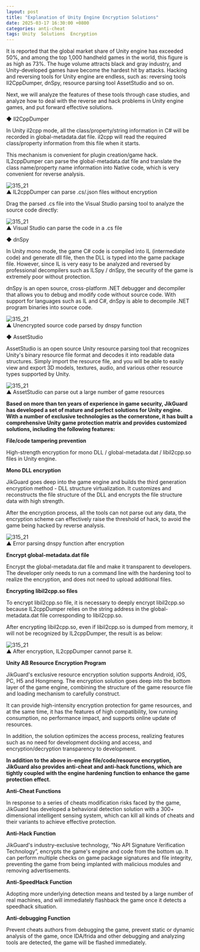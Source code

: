 ```yaml
---
layout: post
title: "Explanation of Unity Engine Encryption Solutions"
date: 2025-03-17 16:30:00 +0800
categories: anti-cheat
tags: Unity  Solutions  Encryption
---
```


It is reported that the global market share of Unity engine has exceeded 50%, and among the top 1,000 handheld games in the world, this figure is as high as 73%. The huge volume attracts black and gray industry, and Unity-developed games have become the hardest hit by attacks. Hacking and reversing tools for Unity engine are endless, such as: reversing tools Il2CppDumper, dnSpy, resource parsing tool AssetStudio and so on.<!-- more -->  

Next, we will analyze the features of these tools through case studies, and analyze how to deal with the reverse and hack problems in Unity engine games, and put forward effective solutions.

◆ Il2CppDumper

In Unity il2cpp mode, all the class/property/string information in C# will be recorded in global-metadata.dat file. il2cpp will read the required class/property information from this file when it starts.

This mechanism is convenient for plugin creation/game hack. IL2cppDumper can parse the global-metadata.dat file and translate the class name/property name information into Native code, which is very convenient for reverse analysis.

![315_21](/assets/res/2025/IL2cppDumper13.png)  
▲ IL2cppDumper can parse .cs/.json files without encryption

Drag the parsed .cs file into the Visual Studio parsing tool to analyze the source code directly:

![315_21](/assets/res/2025/VisualStudio1.png)  
▲ Visual Studio can parse the code in a .cs file

◆ dnSpy

In Unity mono mode, the game C# code is compiled into IL (intermediate code) and generate dll file, then the DLL is typed into the game package file. However, since IL is very easy to be analyzed and reversed by professional decompilers such as ILSpy / dnSpy, the security of the game is extremely poor without protection.

dnSpy is an open source, cross-platform .NET debugger and decompiler that allows you to debug and modify code without source code. With support for languages such as IL and C#, dnSpy is able to decompile .NET program binaries into source code.

![315_21](/assets/res/2025/dnspy1.png)  
▲ Unencrypted source code parsed by dnspy function

◆ AssetStudio

AssetStudio is an open source Unity resource parsing tool that recognizes Unity's binary resource file format and decodes it into readable data structures. Simply import the resource file, and you will be able to easily view and export 3D models, textures, audio, and various other resource types supported by Unity.

![315_21](/assets/res/2025/AssetStudio.png)  
▲ AssetStudio can parse out a large number of game resources

**Based on more than ten years of experience in game security, JikGuard has developed a set of mature and perfect solutions for Unity engine. With a number of exclusive technologies as the cornerstone, it has built a comprehensive Unity game protection matrix and provides customized solutions, including the following features:**

**File/code tampering prevention**

High-strength encryption for mono DLL / global-metadata.dat / libil2cpp.so files in Unity engine.

**Mono DLL encryption**

JikGuard goes deep into the game engine and builds the third generation encryption method - DLL structure virtualization. It customizes and reconstructs the file structure of the DLL and encrypts the file structure data with high strength.

After the encryption process, all the tools can not parse out any data, the encryption scheme can effectively raise the threshold of hack, to avoid the game being hacked by reverse analysis.

![315_21](/assets/res/2025/dnspy2.png)  
▲ Error parsing dnspy function after encryption

**Encrypt global-metadata.dat file**

Encrypt the global-metadata.dat file and make it transparent to developers. The developer only needs to run a command line with the hardening tool to realize the encryption, and does not need to upload additional files.

**Encrypting libil2cpp.so files**

To encrypt libil2cpp.so file, it is necessary to deeply encrypt libil2cpp.so because IL2cppDumper relies on the string address in the global-metadata.dat file corresponding to libil2cpp.so.

After encrypting libil2cpp.so, even if libil2cpp.so is dumped from memory, it will not be recognized by IL2cppDumper, the result is as below:

![315_21](/assets/res/2025/IL2cppDumper23.png)  
▲ After encryption, IL2cppDumper cannot parse it.

**Unity AB Resource Encryption Program**

JikGuard's exclusive resource encryption solution supports Android, iOS, PC, H5 and Hongmeng. The encryption solution goes deep into the bottom layer of the game engine, combining the structure of the game resource file and loading mechanism to carefully construct.

It can provide high-intensity encryption protection for game resources, and at the same time, it has the features of high compatibility, low running consumption, no performance impact, and supports online update of resources.

In addition, the solution optimizes the access process, realizing features such as no need for development docking and access, and encryption/decryption transparency to development.

**In addition to the above in-engine file/code/resource encryption, JikGuard also provides anti-cheat and anti-hack functions, which are tightly coupled with the engine hardening function to enhance the game protection effect.**
 
**Anti-Cheat Functions**

In response to a series of cheats modification risks faced by the game, JikGuard has developed a behavioral detection solution with a 300+ dimensional intelligent sensing system, which can kill all kinds of cheats and their variants to achieve effective protection.
 
**Anti-Hack Function**

JikGuard's industry-exclusive technology, “No API Signature Verification Technology”, encrypts the game's engine and code from the bottom up. It can perform multiple checks on game package signatures and file integrity, preventing the game from being implanted with malicious modules and removing advertisements.
 
**Anti-SpeedHack Function**

Adopting more underlying detection means and tested by a large number of real machines, and will immediately flashback the game once it detects a speedhack situation.
 
**Anti-debugging Function**

Prevent cheats authors from debugging the game, prevent static or dynamic analysis of the game, once IDA/frida and other debugging and analyzing tools are detected, the game will be flashed immediately.
